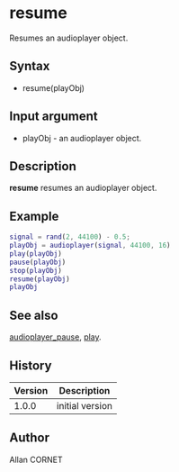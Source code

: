 

# resume

Resumes an audioplayer object.

## Syntax

- resume(playObj)

## Input argument

 - playObj - an audioplayer object.

## Description

<b>resume</b> resumes an audioplayer object.

## Example

```matlab
signal = rand(2, 44100) - 0.5;
playObj = audioplayer(signal, 44100, 16)
play(playObj)
pause(playObj)
stop(playObj)
resume(playObj)
playObj
```

## See also

[audioplayer_pause](audioplayer_pause.md), [play](play.md).
## History

|Version|Description|
|------|------|
|1.0.0|initial version|


## Author

Allan CORNET



